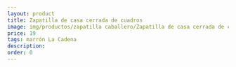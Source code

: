 ```yaml
---
layout: product
title: Zapatilla de casa cerrada de cuadros
image: img/productos/zapatilla caballero/Zapatilla de casa cerrada de cuadros=19=marrón La Cadena.webp
price: 19
tags: marrón La Cadena
description: 
order: 0
---
```

